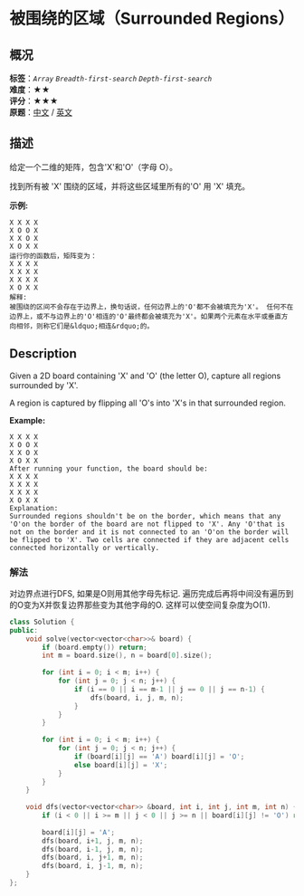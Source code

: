 # 被围绕的区域（Surrounded Regions）
## 概况
**标签**：*`Array`*  *`Breadth-first-search`*  *`Depth-first-search`*<br>
**难度**：★★<br>
**评分**：★★★<br>
**原题**：[中文](https://leetcode-cn.com/problems/surrounded-regions) / [英文](https://leetcode.com/problems/surrounded-regions)

## 描述
给定一个二维的矩阵，包含'X'和'O'（字母 O）。

找到所有被 'X' 围绕的区域，并将这些区域里所有的'O' 用 'X' 填充。

**示例:**
```
X X X X
X O O X
X X O X
X O X X
运行你的函数后，矩阵变为：
X X X X
X X X X
X X X X
X O X X
解释:
被围绕的区间不会存在于边界上，换句话说，任何边界上的'O'都不会被填充为'X'。 任何不在边界上，或不与边界上的'O'相连的'O'最终都会被填充为'X'。如果两个元素在水平或垂直方向相邻，则称它们是&ldquo;相连&rdquo;的。
```

## Description
Given a 2D board containing 'X' and 'O' (the letter O), capture all regions surrounded by
 'X'.

A region is captured by flipping all 'O's into 'X's in that surrounded region.

**Example:**
```
X X X X
X O O X
X X O X
X O X X
After running your function, the board should be:
X X X X
X X X X
X X X X
X O X X
Explanation:
Surrounded regions shouldn't be on the border, which means that any 'O'on the border of the board are not flipped to 'X'. Any 'O'that is not on the border and it is not connected to an 'O'on the border will be flipped to 'X'. Two cells are connected if they are adjacent cells connected horizontally or vertically.
```


### 解法
对边界点进行DFS, 如果是O则用其他字母先标记. 遍历完成后再将中间没有遍历到的O变为X并恢复边界那些变为其他字母的O. 这样可以使空间复杂度为O(1).
```c++
class Solution {
public:
    void solve(vector<vector<char>>& board) {
        if (board.empty()) return;
        int m = board.size(), n = board[0].size();
        
        for (int i = 0; i < m; i++) {
            for (int j = 0; j < n; j++) {
                if (i == 0 || i == m-1 || j == 0 || j == n-1) {
                    dfs(board, i, j, m, n);
                }
            }
        }
        
        for (int i = 0; i < m; i++) {
            for (int j = 0; j < n; j++) {
                if (board[i][j] == 'A') board[i][j] = 'O';
                else board[i][j] = 'X';
            }
        }
    }
    
    void dfs(vector<vector<char>> &board, int i, int j, int m, int n) {
        if (i < 0 || i >= m || j < 0 || j >= n || board[i][j] != 'O') return;
        
        board[i][j] = 'A';
        dfs(board, i+1, j, m, n);
        dfs(board, i-1, j, m, n);
        dfs(board, i, j+1, m, n);
        dfs(board, i, j-1, m, n);
    }
};
```